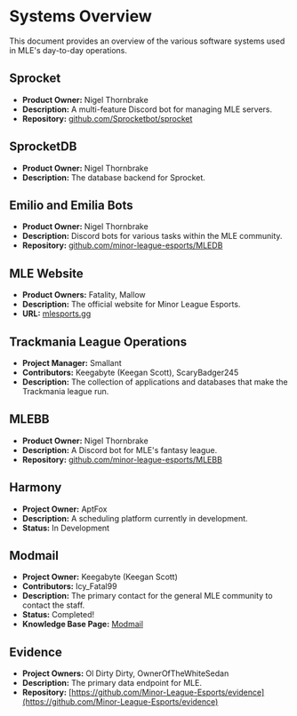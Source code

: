 # Systems Overview

This document provides an overview of the various software systems used in MLE's day-to-day operations.

## Sprocket
- **Product Owner:** Nigel Thornbrake
- **Description:** A multi-feature Discord bot for managing MLE servers.
- **Repository:** [github.com/Sprocketbot/sprocket](https://github.com/Sprocketbot/sprocket)

## SprocketDB
- **Product Owner:** Nigel Thornbrake
- **Description:** The database backend for Sprocket.

## Emilio and Emilia Bots
- **Product Owner:** Nigel Thornbrake
- **Description:** Discord bots for various tasks within the MLE community.
- **Repository:** [github.com/minor-league-esports/MLEDB](https://github.com/minor-league-esports/MLEDB)

## MLE Website
- **Product Owners:** Fatality, Mallow
- **Description:** The official website for Minor League Esports.
- **URL:** [mlesports.gg](https://mlesports.gg)

## Trackmania League Operations
- **Project Manager:** Smallant
- **Contributors:** Keegabyte (Keegan Scott), ScaryBadger245
- **Description:** The collection of applications and databases that make the Trackmania league run.

## MLEBB
- **Product Owner:** Nigel Thornbrake
- **Description:** A Discord bot for MLE's fantasy league.
- **Repository:** [github.com/minor-league-esports/MLEBB](https://github.com/minor-league-esports/MLEBB)

## Harmony
- **Project Owner:** AptFox
- **Description:** A scheduling platform currently in development.
- **Status:** In Development

## Modmail
- **Project Owner:** Keegabyte (Keegan Scott)
- **Contributors:** Icy_Fatal99
- **Description:** The primary contact for the general MLE community to contact the staff.
- **Status:** Completed!
- **Knowledge Base Page:** [Modmail](modmail.md)

## Evidence
- **Project Owners:** Ol Dirty Dirty, OwnerOfTheWhiteSedan
- **Description:** The primary data endpoint for MLE.
- **Repository:** [https://github.com/Minor-League-Esports/evidence](https://github.com/Minor-League-Esports/evidence)
